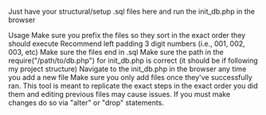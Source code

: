 Just have your structural/setup .sql files here and run the init_db.php in the browser

Usage
Make sure you prefix the files so they sort in the exact order they should execute
Recommend left padding 3 digit numbers (i.e., 001, 002, 003, etc)
Make sure the files end in .sql
Make sure the path in the require("/path/to/db.php") for init_db.php is correct (it should be if following my project structure)
Navigate to the init_db.php in the browser any time you add a new file
Make sure you only add files once they've successfully ran. This tool is meant to replicate the exact steps in the exact order you did them and editing previous files may cause issues. If you must make changes do so via "alter" or "drop" statements.